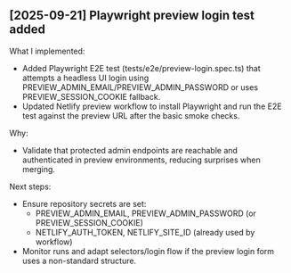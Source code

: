 ## [2025-09-21] Playwright preview login test added
What I implemented:
- Added Playwright E2E test (tests/e2e/preview-login.spec.ts) that attempts a headless UI login using PREVIEW_ADMIN_EMAIL/PREVIEW_ADMIN_PASSWORD or uses PREVIEW_SESSION_COOKIE fallback.
- Updated Netlify preview workflow to install Playwright and run the E2E test against the preview URL after the basic smoke checks.

Why:
- Validate that protected admin endpoints are reachable and authenticated in preview environments, reducing surprises when merging.

Next steps:
- Ensure repository secrets are set:
  - PREVIEW_ADMIN_EMAIL, PREVIEW_ADMIN_PASSWORD (or PREVIEW_SESSION_COOKIE)
  - NETLIFY_AUTH_TOKEN, NETLIFY_SITE_ID (already used by workflow)
- Monitor runs and adapt selectors/login flow if the preview login form uses a non-standard structure.
